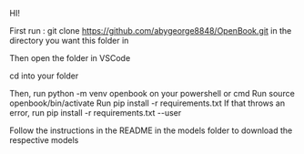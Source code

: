 HI!

First run :
git clone https://github.com/abygeorge8848/OpenBook.git  in the directory you want this folder in

Then open the folder in VSCode

cd into your folder

Then, run python -m venv openbook on your powershell or cmd
Run source openbook/bin/activate
Run pip install -r requirements.txt
If that throws an error, run pip install -r requirements.txt --user

Follow the instructions in the README in the models folder to download the respective models
